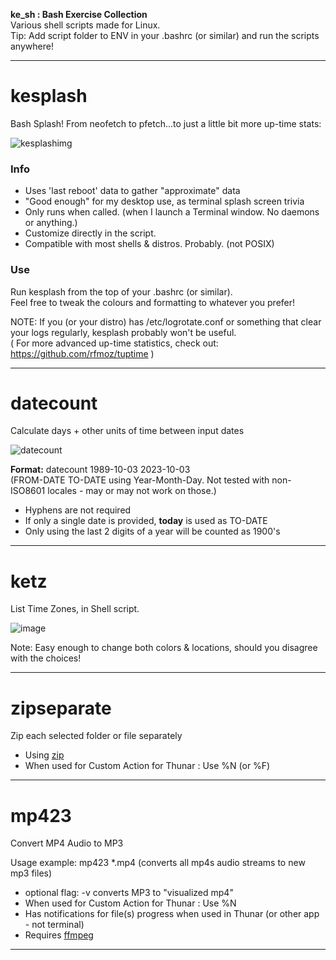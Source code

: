 **ke_sh : Bash Exercise Collection**  
Various shell scripts made for Linux.   
Tip: Add script folder to ENV in your .bashrc (or similar) and run the scripts anywhere! 

---

# kesplash

Bash Splash!
From neofetch to pfetch...to just a little bit more up-time stats:

![kesplashimg](https://github.com/kedepot/kesplash/assets/95410139/581958df-6e11-4fb1-978f-47f82443cc93)

### Info
- Uses 'last reboot' data to gather "approximate" data
- "Good enough" for my desktop use, as terminal splash screen trivia
- Only runs when called. (when I launch a Terminal window. No daemons or anything.)
- Customize directly in the script. 
- Compatible with most shells & distros. Probably. (not POSIX)

### Use
Run kesplash from the top of your .bashrc (or similar).  
Feel free to tweak the colours and formatting to whatever you prefer!

NOTE: If you (or your distro) has /etc/logrotate.conf or something that clear your logs regularly, 
kesplash probably won't be useful.  
( For more advanced up-time statistics, check out:
https://github.com/rfmoz/tuptime )

---

# datecount
Calculate days + other units of time between input dates
  
![datecount](https://github.com/kedepot/datecount/assets/95410139/baa683f5-ad32-4696-9de7-86d040a1b619)

**Format:** datecount 1989-10-03 2023-10-03  
(FROM-DATE TO-DATE using Year-Month-Day. Not tested with non-ISO8601 locales - may or may not work on those.)  

- Hyphens are not required
- If only a single date is provided, **today** is used as TO-DATE
- Only using the last 2 digits of a year will be counted as 1900's

---

# ketz
List Time Zones, in Shell script.

![image](https://user-images.githubusercontent.com/95410139/232210713-53559e23-61e3-47da-ac0e-25dfbe11f2bf.png)

Note: Easy enough to change both colors & locations, should you disagree with the choices!

---

# zipseparate
Zip each selected folder or file separately
- Using [zip](https://man.archlinux.org/man/zip.1.en)
- When used for Custom Action for Thunar : Use %N (or %F)

---

# mp423
Convert MP4 Audio to MP3

Usage example:  mp423 *.mp4  (converts all mp4s audio streams to new mp3 files)
- optional flag: -v converts MP3 to "visualized mp4"
- When used for Custom Action for Thunar : Use %N
- Has notifications for file(s) progress when used in Thunar (or other app - not terminal)
- Requires [ffmpeg](https://wiki.archlinux.org/title/FFmpeg)

---


